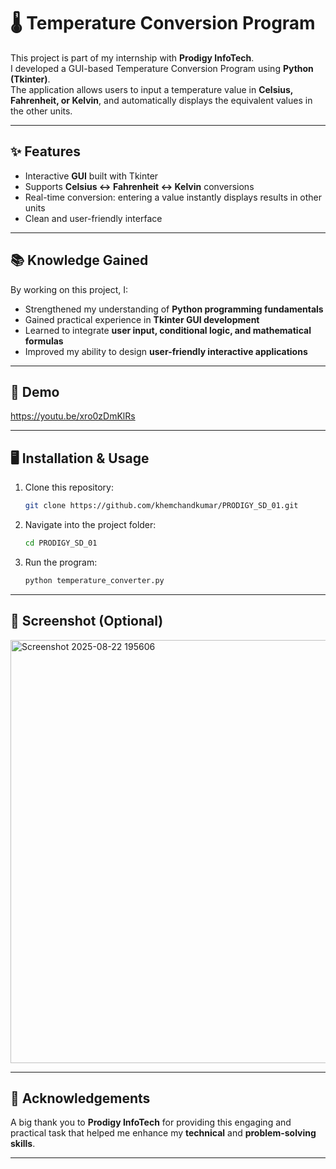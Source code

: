 # 🌡️ Temperature Conversion Program  

This project is part of my internship with **Prodigy InfoTech**.  
I developed a GUI-based Temperature Conversion Program using **Python (Tkinter)**.  
The application allows users to input a temperature value in **Celsius, Fahrenheit, or Kelvin**, and automatically displays the equivalent values in the other units.  

---

## ✨ Features
- Interactive **GUI** built with Tkinter  
- Supports **Celsius ↔ Fahrenheit ↔ Kelvin** conversions  
- Real-time conversion: entering a value instantly displays results in other units  
- Clean and user-friendly interface  

---

## 📚 Knowledge Gained
By working on this project, I:
- Strengthened my understanding of **Python programming fundamentals**  
- Gained practical experience in **Tkinter GUI development**  
- Learned to integrate **user input, conditional logic, and mathematical formulas**  
- Improved my ability to design **user-friendly interactive applications**  

---

## 🚀 Demo
https://youtu.be/xro0zDmKlRs  

---

## 🖥️ Installation & Usage
1. Clone this repository:
   ```bash
   git clone https://github.com/khemchandkumar/PRODIGY_SD_01.git
   ```
3. Navigate into the project folder:
   ```bash
   cd PRODIGY_SD_01
   ```
5. Run the program:
   ```bash
   python temperature_converter.py
   ```

---

## 📸 Screenshot (Optional)
<img width="1117" height="677" alt="Screenshot 2025-08-22 195606" src="https://github.com/user-attachments/assets/11b9c097-70d3-4f37-a5d8-24b570ea6ce5" />
  

---

## 🙌 Acknowledgements
A big thank you to **Prodigy InfoTech** for providing this engaging and practical task that helped me enhance my **technical** and **problem-solving skills**.  

---

 


